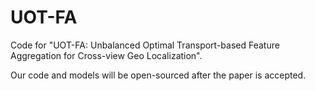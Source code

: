 # UOT-FA
Code for "UOT-FA: Unbalanced Optimal Transport-based Feature Aggregation for Cross-view Geo Localization".

Our code and models will be open-sourced after the paper is accepted.
